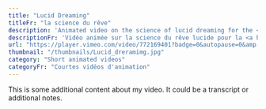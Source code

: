 ```yaml
---
title: "Lucid Dreaming"
titleFr: "la science du rêve"
description: 'Animated video on the science of lucid dreaming for the <a href="https://world-heart-federation.org/" target="_blank">World Heart Federation</a> and Interactive Health Museum.'
descriptionFr: 'Vidéo animée sur la science du rêve lucide pour la <a href="https://world-heart-federation.org/" target="_blank">Fédération mondiale du cœur</a> et le <strong>Musée interactif de la santé</strong>.'
url: "https://player.vimeo.com/video/772169401?badge=0&autopause=0&amp;autoplay=1&player_id=0&app_id=58479/embed"
thumbnail: "/thumbnails/Lucid_dreramimg.jpg"
category: "Short animated videos"
categoryFr: "Courtes vidéos d'animation"
---
```


This is some additional content about my video. It could be a transcript or additional notes.
